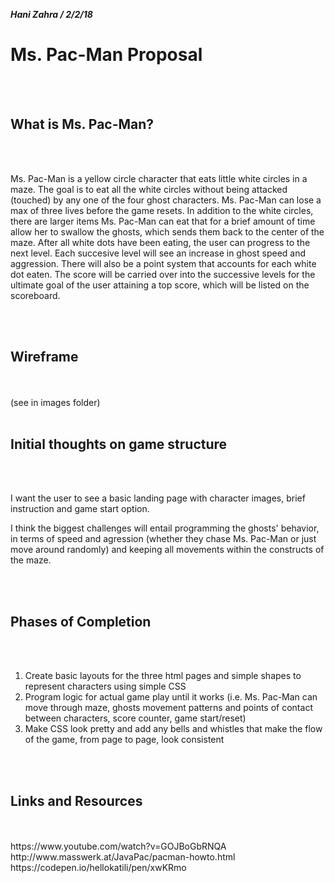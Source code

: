 ***Hani Zahra / 2/2/18***

<h1>Ms. Pac-Man Proposal</h1> <br><br>

<h2>What is Ms. Pac-Man?</h2> <br><br>
<p>Ms. Pac-Man is a yellow circle character that eats little white circles in a maze. The goal is to eat all the white circles without being attacked (touched) by any one of the four ghost characters. Ms. Pac-Man can lose a max of three lives before the game resets. In addition to the white circles, there are larger items Ms. Pac-Man can eat that for a brief amount of time allow her to swallow the ghosts, which sends them back to the center of the maze. After all white dots have been eating, the user can progress to the next level. Each succesive level will see an increase in ghost speed and aggression. There will also be a point system that accounts for each white dot eaten. The score will be carried over into the successive levels for the ultimate goal of the user attaining a top score, which will be listed on the scoreboard.</p><br><br>

<h2>Wireframe</h2> <br><br>
(see in images folder)<br><br>

<h2>Initial thoughts on game structure</h2> <br><br>
<p>I want the user to see a basic landing page with character images, brief instruction and game start option.</p>
<p>I think the biggest challenges will entail programming the ghosts' behavior, in terms of speed and agression (whether they chase Ms. Pac-Man or just move around randomly) and keeping all movements within the constructs of the maze.</p><br><br> 

<h2>Phases of Completion</h2> <br><br>
<ol>
<li>Create basic layouts for the three html pages and simple shapes to represent characters using simple CSS</li>
<li>Program logic for actual game play until it works (i.e. Ms. Pac-Man can move through maze, ghosts movement patterns and points of contact between characters, score counter, game start/reset)</li>
<li>Make CSS look pretty and add any bells and whistles that make the flow of the game, from page to page, look consistent</li>
</ol><br><br>

<h2>Links and Resources</h2> <br><br>
https://www.youtube.com/watch?v=GOJBoGbRNQA <br>
http://www.masswerk.at/JavaPac/pacman-howto.html <br>
https://codepen.io/hellokatili/pen/xwKRmo
